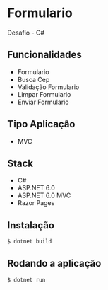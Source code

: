 # Formulario

Desafio - C# 

## Funcionalidades

* Formulario
* Busca Cep
* Validação Formulario
* Limpar Formulario
* Enviar Formulario

## Tipo Aplicação
* MVC

## Stack
* C#
* ASP.NET 6.0
* ASP.NET 6.0 MVC
* Razor Pages 

## Instalação

```bash
$ dotnet build
```

## Rodando a aplicação

```bash
$ dotnet run
```
